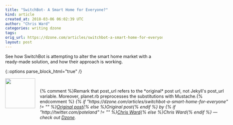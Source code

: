 ```yaml
---
title: "SwitchBot- A Smart Home for Everyone?"
kind: article
created_at: 2018-03-06 06:02:39 UTC
author: "Chris Ward"
categories: writing dzone
tags:
orig_url: https://dzone.com/articles/switchbot-a-smart-home-for-everyone
layout: post
---
```

See how SwitchBot is attempting to alter the smart home market with a ready-made solution, and how their approach is working.


{::options parse_block_html="true" /}
<div class="author">
   <img src="https://www.rss-specifications.com/rss-spec-rss.gif" style="width: 96px; height: 96;">
   <span style="position: absolute; padding: 32px 15px;">{% comment %}Remark that post_url refers to the *original* post url, not Jekyll's post_url variable. Moreover, planet.rb preprocesses the substitutions with Mustache.{% endcomment %}
      <i>{% if "https://dzone.com/articles/switchbot-a-smart-home-for-everyone" != "" %}<a href="https://dzone.com/articles/switchbot-a-smart-home-for-everyone">Original post</a>{% else %}Original post{% endif %} by {% if "http://twitter.com/poteland" != "" %}<a href="http://twitter.com/poteland">Chris Ward</a>{% else %}Chris Ward{% endif %} &mdash; check out <a href="https://dzone.com">Dzone</a>.</i>
  </span>
</div>
